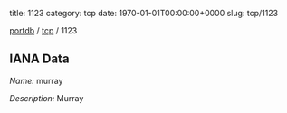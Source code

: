title: 1123
category: tcp
date: 1970-01-01T00:00:00+0000
slug: tcp/1123

[portdb](/) / [tcp](/category/tcp.html) / 1123


## IANA Data

_Name:_ murray

_Description:_ Murray

